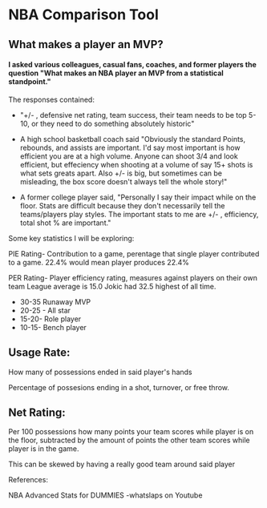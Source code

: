 # NBA Comparison Tool
## What makes a player an MVP?





####  I asked various colleagues, casual fans, coaches, and former players the question "What makes an NBA player an MVP from a statistical standpoint." 
The responses contained: 
* "+/- , defensive net rating, team success, their team needs to be top 5-10, or they need to do something absolutely historic"

* A high school basketball coach said "Obviously the standard Points, rebounds, and assists are important. I'd say most important is how efficient you are at a high volume. 
Anyone can shoot 3/4 and look efficient, but effeciency when shooting at a volume of say 15+ shots is what sets greats apart. Also +/- is big, but sometimes can be misleading, the box score doesn't always tell the whole story!"

* A former college player said, "Personally I say their impact while on the floor. Stats are difficult because they don't necessarily tell the teams/players play styles. The important stats to me are +/- , efficiency, total shot % are important."





Some key statistics I will be exploring:

PIE Rating- Contribution to a game, perentage that single player contributed to a game.
22.4% would mean player produces 22.4%

PER Rating- Player efficiency rating, measures against players on their own team
League average is 15.0
Jokic had 32.5 highest of all time. 
* 30-35 Runaway MVP 
* 20-25 - All star
* 15-20- Role player
* 10-15- Bench player

## Usage Rate: 

How many of possessions ended in said player's hands

Percentage of possesions ending in a shot, turnover, or free throw. 

## Net Rating: 

Per 100 possessions how many points your team scores while player is on the floor, subtracted by the amount of points the other team scores while player is in the game. 

This can be skewed by having a really good team around said player 















References: 

NBA Advanced Stats for DUMMIES -whatslaps on Youtube

